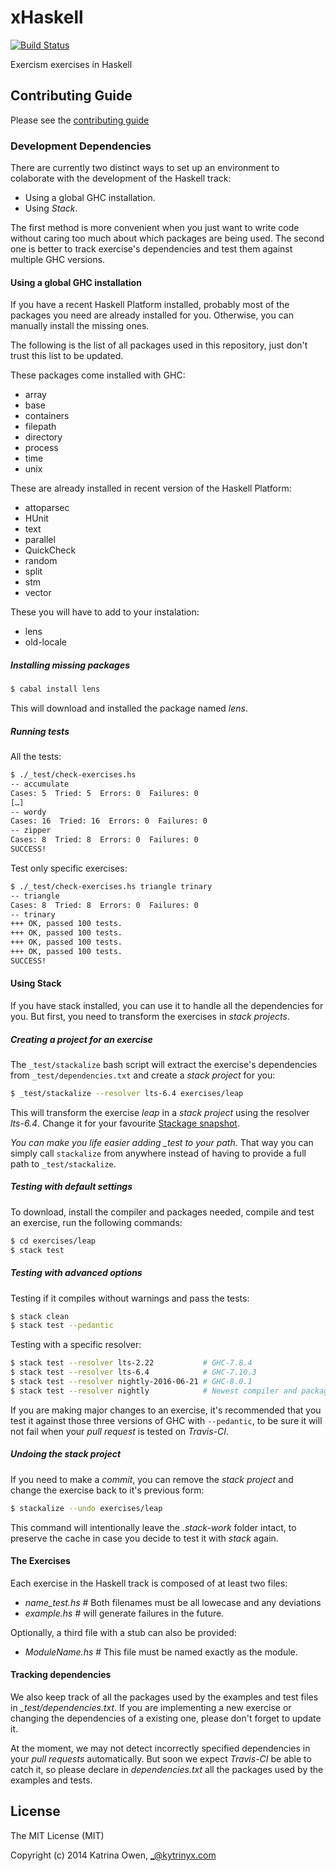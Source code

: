 # xHaskell

[![Build Status](https://travis-ci.org/exercism/xhaskell.png?branch=master)](https://travis-ci.org/exercism/xhaskell)

Exercism exercises in Haskell

## Contributing Guide

Please see the [contributing guide](https://github.com/exercism/x-api/blob/master/CONTRIBUTING.md#the-exercise-data)

### Development Dependencies

There are currently two distinct ways to set up an environment to colaborate
with the development of the Haskell track:

- Using a global GHC installation.
- Using *Stack*.

The first method is more convenient when you just want to write code without
caring too much about which packages are being used. The second one is better
to track exercise's dependencies and test them against multiple GHC versions.

#### Using a global GHC installation

If you have a recent Haskell Platform installed, probably most of the packages
you need are already installed for you. Otherwise, you can manually install
the missing ones.

The following is the list of all packages used in this repository, just don't
trust this list to be updated.

These packages come installed with GHC:

- array
- base
- containers
- filepath
- directory
- process
- time
- unix

These are already installed in recent version of the Haskell Platform:

- attoparsec
- HUnit
- text
- parallel
- QuickCheck
- random
- split
- stm
- vector

These you will have to add to your instalation:

- lens
- old-locale

##### Installing missing packages

```bash
$ cabal install lens
```

This will download and installed the package named *lens*.


##### Running tests

All the tests:

```bash
$ ./_test/check-exercises.hs
-- accumulate
Cases: 5  Tried: 5  Errors: 0  Failures: 0
[…]
-- wordy
Cases: 16  Tried: 16  Errors: 0  Failures: 0
-- zipper
Cases: 8  Tried: 8  Errors: 0  Failures: 0
SUCCESS!
```

Test only specific exercises:

```bash
$ ./_test/check-exercises.hs triangle trinary
-- triangle
Cases: 8  Tried: 8  Errors: 0  Failures: 0
-- trinary
+++ OK, passed 100 tests.
+++ OK, passed 100 tests.
+++ OK, passed 100 tests.
+++ OK, passed 100 tests.
SUCCESS!
```

#### Using Stack

If you have stack installed, you can use it to handle all the dependencies
for you. But first, you need to transform the exercises in *stack projects*.

##### Creating a project for an exercise

The `_test/stackalize` bash script will extract the exercise's dependencies
from `_test/dependencies.txt` and create a *stack project* for you:

```bash
$ _test/stackalize --resolver lts-6.4 exercises/leap
```

This will transform the exercise *leap* in a *stack project* using the
resolver *lts-6.4*. Change it for your favourite [Stackage snapshot](https://www.stackage.org/snapshots).

*You can make you life easier adding _test to your path.*
That way you can simply call `stackalize` from anywhere instead of having
to provide a full path to `_test/stackalize`.

##### Testing with default settings

To download, install the compiler and packages needed, compile and test an
exercise, run the following commands:

```bash
$ cd exercises/leap
$ stack test
```

##### Testing with advanced options

Testing if it compiles without warnings and pass the tests:

```bash
$ stack clean
$ stack test --pedantic
```

Testing with a specific resolver:

```bash
$ stack test --resolver lts-2.22           # GHC-7.8.4
$ stack test --resolver lts-6.4            # GHC-7.10.3
$ stack test --resolver nightly-2016-06-21 # GHC-8.0.1
$ stack test --resolver nightly            # Newest compiler and packages.
```

If you are making major changes to an exercise, it's recommended that
you test it against those three versions of GHC with `--pedantic`, to be sure
it will not fail when your *pull request* is tested on *Travis-CI*.

##### Undoing the stack project

If you need to make a *commit*, you can remove the *stack project* and
change the exercise back to it's previous form:

```bash
$ stackalize --undo exercises/leap
```

This command will intentionally leave the *.stack-work* folder intact,
to preserve the cache in case you decide to test it with *stack* again.

#### The Exercises

Each exercise in the Haskell track is composed of at least two files:

- *name_test.hs*    # Both filenames must be all lowecase and any deviations
- *example.hs*      # will generate failures in the future.

Optionally, a third file with a stub can also be provided:

- *ModuleName.hs*   # This file must be named exactly as the module.

#### Tracking dependencies

We also keep track of all the packages used by the examples and test files in
*_test/dependencies.txt*. If you are implementing a new exercise or changing
the dependencies of a existing one, please don't forget to update it.

At the moment, we may not detect incorrectly specified dependencies in your
*pull requests* automatically. But soon we expect *Travis-CI* be able to
catch it, so please declare in *dependencies.txt* all the packages used by
the examples and tests.

## License

The MIT License (MIT)

Copyright (c) 2014 Katrina Owen, _@kytrinyx.com
